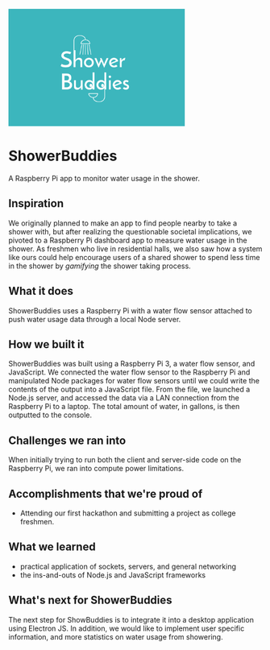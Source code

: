 <p align="left">
  <img src="./.github/logo.png" width="350" title="hover text">
</p>

# ShowerBuddies
A Raspberry Pi app to monitor water usage in the shower.

## Inspiration
We originally planned to make an app to find people nearby to take a shower with, but after realizing the questionable societal implications, we pivoted to a Raspberry Pi dashboard app to measure water usage in the shower. As freshmen who live in residential halls, we also saw how a system like ours could help encourage users of a shared shower to spend less time in the shower by _gamifying_ the shower taking process.

## What it does
ShowerBuddies uses a Raspberry Pi with a water flow sensor attached to push water usage data through a local Node server.

## How we built it
ShowerBuddies was built using a Raspberry Pi 3, a water flow sensor, and JavaScript. We connected the water flow sensor to the Raspberry Pi and manipulated Node packages for water flow sensors until we could write the contents of the output into a JavaScript file. From the file, we launched a Node.js server, and accessed the data via a LAN connection from the Raspberry Pi to a laptop. The total amount of water, in gallons, is then outputted to the console.

## Challenges we ran into
When initially trying to run both the client and server-side code on the Raspberry Pi, we ran into compute power limitations.

## Accomplishments that we're proud of
- Attending our first hackathon and submitting a project as college freshmen.

## What we learned
- practical application of sockets, servers, and general networking
- the ins-and-outs of Node.js and JavaScript frameworks

## What's next for ShowerBuddies
The next step for ShowBuddies is to integrate it into a desktop application using Electron JS. In addition, we would like to implement user specific information, and more statistics on water usage from showering.
